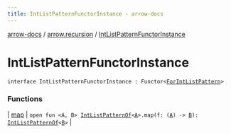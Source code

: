 ```yaml
---
title: IntListPatternFunctorInstance - arrow-docs
---
```


[arrow-docs](../../index.html) / [arrow.recursion](../index.html) / [IntListPatternFunctorInstance](./index.html)

# IntListPatternFunctorInstance

`interface IntListPatternFunctorInstance : Functor<`[`ForIntListPattern`](../-for-int-list-pattern.html)`>`

### Functions

| [map](map.html) | `open fun <A, B> `[`IntListPatternOf`](../-int-list-pattern-of.html)`<`[`A`](map.html#A)`>.map(f: (`[`A`](map.html#A)`) -> `[`B`](map.html#B)`): `[`IntListPatternOf`](../-int-list-pattern-of.html)`<`[`B`](map.html#B)`>` |

